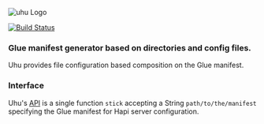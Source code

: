 ![uhu Logo](https://raw.github.com/hapipip/uhu/master/images/uhu.png)

[![Build Status](https://travis-ci.org/hapipip/uhu.svg)](https://travis-ci.org/hapipip/uhu)

### Glue manifest generator based on directories and config files.

Uhu provides file configuration based composition on the Glue manifest.

### Interface

Uhu's [API](API.md) is a single function `stick` accepting a String `path/to/the/manifest` specifying the Glue manifest for Hapi server configuration.
